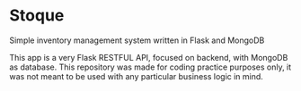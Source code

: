 # Stoque
Simple inventory management system written in Flask and MongoDB

This app is a very Flask RESTFUL API, focused on backend, with MongoDB as database. This repository was made for coding practice purposes only, it was not meant to be used with any particular business logic in mind.
